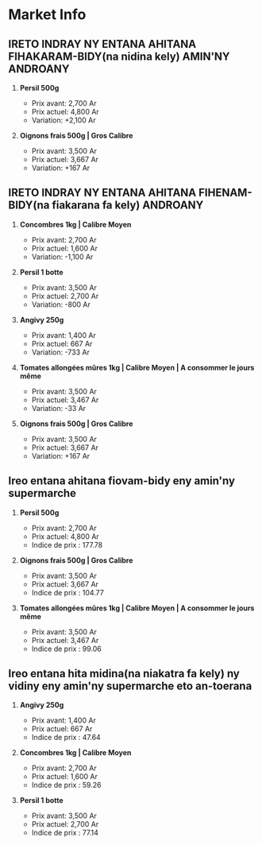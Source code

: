 # Market Info

## IRETO INDRAY NY ENTANA AHITANA FIHAKARAM-BIDY(na nidina kely) AMIN'NY ANDROANY

1. **Persil 500g**
   - Prix avant: 2,700 Ar
   - Prix actuel: 4,800 Ar
   - Variation: +2,100 Ar

2. **Oignons frais 500g | Gros Calibre**
   - Prix avant: 3,500 Ar
   - Prix actuel: 3,667 Ar
   - Variation: +167 Ar

## IRETO INDRAY NY ENTANA AHITANA FIHENAM-BIDY(na fiakarana fa kely) ANDROANY

1. **Concombres 1kg | Calibre Moyen**
   - Prix avant: 2,700 Ar
   - Prix actuel: 1,600 Ar
   - Variation: -1,100 Ar

2. **Persil 1 botte**
   - Prix avant: 3,500 Ar
   - Prix actuel: 2,700 Ar
   - Variation: -800 Ar

3. **Angivy 250g**
   - Prix avant: 1,400 Ar
   - Prix actuel: 667 Ar
   - Variation: -733 Ar

4. **Tomates allongées mûres 1kg | Calibre Moyen | A consommer le jours même**
   - Prix avant: 3,500 Ar
   - Prix actuel: 3,467 Ar
   - Variation: -33 Ar

5. **Oignons frais 500g | Gros Calibre**
   - Prix avant: 3,500 Ar
   - Prix actuel: 3,667 Ar
   - Variation: +167 Ar

## Ireo entana ahitana fiovam-bidy eny amin'ny supermarche

1. **Persil 500g**
   - Prix avant: 2,700 Ar
   - Prix actuel: 4,800 Ar
   - Indice de prix : 177.78

2. **Oignons frais 500g | Gros Calibre**
   - Prix avant: 3,500 Ar
   - Prix actuel: 3,667 Ar
   - Indice de prix : 104.77

3. **Tomates allongées mûres 1kg | Calibre Moyen | A consommer le jours même**
   - Prix avant: 3,500 Ar
   - Prix actuel: 3,467 Ar
   - Indice de prix : 99.06

## Ireo entana hita midina(na niakatra fa kely) ny vidiny eny amin'ny supermarche eto an-toerana

1. **Angivy 250g**
   - Prix avant: 1,400 Ar
   - Prix actuel: 667 Ar
   - Indice de prix : 47.64

2. **Concombres 1kg | Calibre Moyen**
   - Prix avant: 2,700 Ar
   - Prix actuel: 1,600 Ar
   - Indice de prix : 59.26

3. **Persil 1 botte**
   - Prix avant: 3,500 Ar
   - Prix actuel: 2,700 Ar
   - Indice de prix : 77.14

